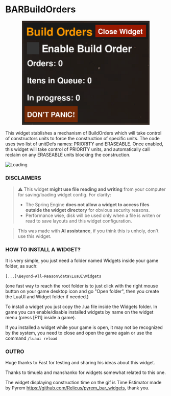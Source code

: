 # BARBuildOrders

<p align="center">
  <img src="images/gui.png" width="400" alt="GUI">
</p>

This widget stablishes a mechanism of BuildOrders which will take control of constructors units to force the construction of specific units. The code uses two list of unitDefs names: PRIORITY and ERASEABLE. Once enabled, this widget will take control of PRIORITY units, and automatically call reclaim on any ERASEABLE units blocking the construction.

  ![Loading](https://github.com/noryon/BARBuildOrders/blob/main/images/showcase.gif)


### DISCLAIMERS

> ⚠️ This widget **might use file reading and writing** from your computer for saving/loading widget config. For clarity:
> - The Spring Engine **does not allow a widget to access files outside the widget directory** for obvious security reasons.
> - Performance wise, disk will be used only when a file is writen or read to save layouts and this widget configuration.

> This was made with **AI assistance**, if you think this is unholy, don't use this widget.

### HOW TO INSTALL A WIDGET?
It is very simple, you just need a folder named Widgets inside your game folder, as such:

```[...]\Beyond-All-Reason\data\LuaUI\Widgets``` 

(one fast way to reach the root folder is to just click with the right mouse button on your game desktop icon and go "Open folder", then you create the LuaUI and Widget folder if needed.)

To install a widget you just copy the .lua file inside the Widgets folder.
In game you can enable/disable installed widgets by name on the widget menu (press [F11] inside a game).

If you installed a widget while your game is open, it may not be recognized by the system, you need to close and open the game again or use the command ```/luaui reload```

### OUTRO
Huge thanks to Fast for testing and sharing his ideas about this widget.

Thanks to timuela and manshanko for widgets somewhat related to this one.

The widget displaying construction time on the gif is Time Estimator made by Pyrem https://github.com/Relicus/pyrem_bar_widgets, thank you.

